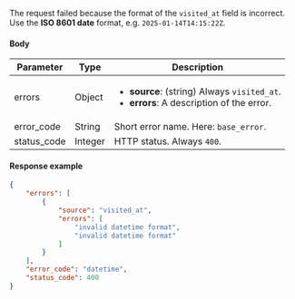 <!--- InvalidDateFormat --->

The request failed because the format of the `visited_at` field is incorrect. Use the **ISO 8601 date** format, e.g. `2025-01-14T14:15:22Z`.

#### Body

| Parameter   | Type    | Description                                                  |
| ----------- | ------- | ------------------------------------------------------------ |
| errors      | Object  | <ul><li> **source**: (string) Always `visited_at`.</li><li> **errors**: A description of the error. </li></ul> |
| error_code  | String  | Short error name. Here: `base_error`.                        |
| status_code | Integer | HTTP status. Always `400`.                                   |

#### Response example

```json
{
    "errors": [
        {
            "source": "visited_at",
            "errors": [
                "invalid datetime format",
                "invalid datetime format"
            ]
        }
    ],
    "error_code": "datetime",
    "status_code": 400
}
```
